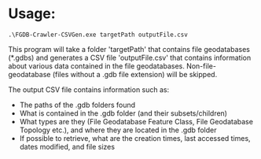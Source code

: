 # Usage:

    .\FGDB-Crawler-CSVGen.exe targetPath outputFile.csv

This program will take a folder 'targetPath' that contains file geodatabases (\*.gdbs) and generates a CSV file 'outputFile.csv' that contains information about various data contained in the file geodatabases. Non-file-geodatabase (files without a .gdb file extension) will be skipped.

The output CSV file contains information such as:
* The paths of the .gdb folders found
* What is contained in the .gdb folder (and their subsets/children)
* What types are they (File Geodatabase Feature Class, File Geodatabase Topology etc.), and where they are located in the .gdb folder
* If possible to retrieve, what are the creation times, last accessed times, dates modified, and file sizes
